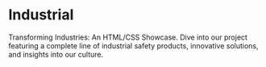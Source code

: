 # Industrial
Transforming Industries: An HTML/CSS Showcase. Dive into our project featuring a complete line of industrial safety products, innovative solutions, and insights into our culture. 
